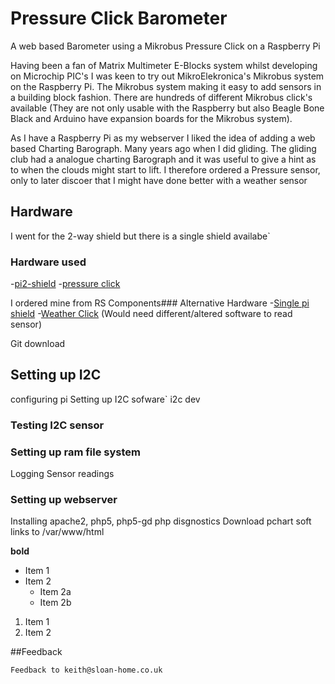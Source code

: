 
# Pressure Click Barometer

A web based Barometer using a Mikrobus Pressure Click on a Raspberry Pi

Having been a fan of Matrix Multimeter E-Blocks system whilst developing on Microchip PIC's I was keen to try out MikroElekronica's Mikrobus system on the Raspberry Pi. The Mikrobus system making it easy to add sensors in a building block fashion. There are hundreds of different Mikrobus click's available (They are not only usable with the Raspberry but also Beagle Bone Black and Arduino have expansion boards for the Mikrobus system).

As I have a Raspberry Pi as my webserver I liked the idea of adding a web based Charting Barograph. Many years ago when I did gliding. The gliding club had a analogue charting Barograph and it was useful to give a hint as to when the clouds might start to lift. I therefore ordered a Pressure sensor, only to later discoer that I might have done better with a weather sensor
## Hardware
I went for the 2-way shield but there is a single shield availabe`
### Hardware used
-[pi2-shield](http://www.mikroe.com/click/pi2-shield/)
-[pressure click](http://www.mikroe.com/click/pressure/)

I ordered mine from RS Components### Alternative Hardware
-[Single pi shield](http://www.mikroe.com/click/pi-shield/)
-[Weather Click](http://www.mikroe.com/click/weather/)
(Would need different/altered software to read sensor)

 Git download
## Setting up I2C
configuring pi
Setting up I2C sofware`
i2c dev
### Testing I2C sensor

### Setting up ram file system
Logging Sensor readings
### Setting up webserver
Installing apache2, php5, php5-gd
php disgnostics
Download pchart
soft links to /var/www/html

**bold**
* Item 1
* Item 2
  * Item 2a
  * Item 2b

1. Item 1
2. Item 2

##Feedback

    Feedback to keith@sloan-home.co.uk


